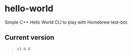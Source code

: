# hello-world

Simple C++ Hello World CLI to play with Homebrew test-bot.

## Current version

> `v3.0.0`
